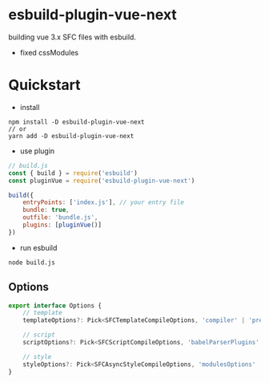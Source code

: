 # esbuild-plugin-vue-next

building vue 3.x SFC files with esbuild.

* fixed cssModules

# Quickstart

- install

```
npm install -D esbuild-plugin-vue-next
// or
yarn add -D esbuild-plugin-vue-next
```

- use plugin

```js
// build.js
const { build } = require('esbuild')
const pluginVue = require('esbuild-plugin-vue-next')

build({
    entryPoints: ['index.js'], // your entry file
    bundle: true,
    outfile: 'bundle.js',
    plugins: [pluginVue()]
})
```

- run esbuild

```
node build.js
```

## Options

```js
export interface Options {
    // template
    templateOptions?: Pick<SFCTemplateCompileOptions, 'compiler' | 'preprocessLang' | 'preprocessOptions' | 'compilerOptions' | 'transformAssetUrls'>

    // script
    scriptOptions?: Pick<SFCScriptCompileOptions, 'babelParserPlugins' | 'refSugar'>

    // style
    styleOptions?: Pick<SFCAsyncStyleCompileOptions, 'modulesOptions' | 'preprocessLang' | 'preprocessOptions' | 'postcssOptions' | 'postcssPlugins'>
}

```
